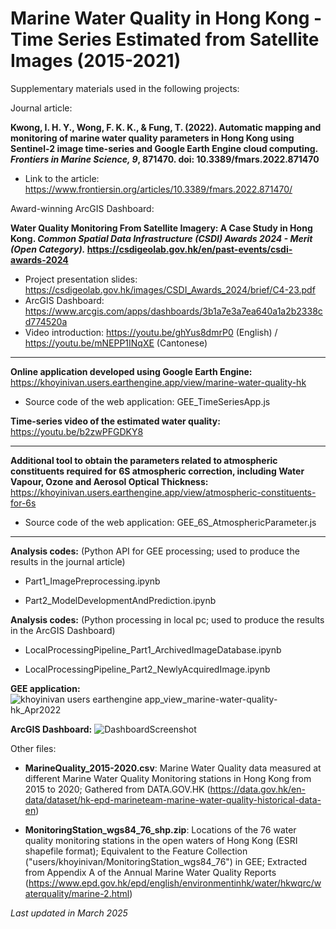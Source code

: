 # Marine Water Quality in Hong Kong - Time Series Estimated from Satellite Images (2015-2021)

Supplementary materials used in the following projects:

Journal article:

**Kwong, I. H. Y., Wong, F. K. K., & Fung, T. (2022). Automatic mapping and monitoring of marine water quality parameters in Hong Kong using Sentinel-2 image time-series and Google Earth Engine cloud computing. *Frontiers in Marine Science, 9*, 871470. doi: 10.3389/fmars.2022.871470**

- Link to the article: https://www.frontiersin.org/articles/10.3389/fmars.2022.871470/

Award-winning ArcGIS Dashboard:

**Water Quality Monitoring From Satellite Imagery: A Case Study in Hong Kong. *Common Spatial Data Infrastructure (CSDI) Awards 2024 - Merit (Open Category).* https://csdigeolab.gov.hk/en/past-events/csdi-awards-2024**

- Project presentation slides: https://csdigeolab.gov.hk/images/CSDI_Awards_2024/brief/C4-23.pdf
- ArcGIS Dashboard: https://www.arcgis.com/apps/dashboards/3b1a7e3a7ea640a1a2b2338cd774520a
- Video introduction: https://youtu.be/ghYus8dmrP0 (English) / https://youtu.be/mNEPP1INqXE (Cantonese)

---

**Online application developed using Google Earth Engine:** https://khoyinivan.users.earthengine.app/view/marine-water-quality-hk
*   Source code of the web application: GEE_TimeSeriesApp.js

**Time-series video of the estimated water quality:** https://youtu.be/b2zwPFGDKY8

---

**Additional tool to obtain the parameters related to atmospheric constituents required for 6S atmospheric correction, including Water Vapour, Ozone and Aerosol Optical Thickness:** https://khoyinivan.users.earthengine.app/view/atmospheric-constituents-for-6s
*   Source code of the web application: GEE_6S_AtmosphericParameter.js

---

**Analysis codes:** (Python API for GEE processing; used to produce the results in the journal article)

*   Part1_ImagePreprocessing.ipynb

*   Part2_ModelDevelopmentAndPrediction.ipynb

**Analysis codes:** (Python processing in local pc; used to produce the results in the ArcGIS Dashboard)

*   LocalProcessingPipeline_Part1_ArchivedImageDatabase.ipynb

*   LocalProcessingPipeline_Part2_NewlyAcquiredImage.ipynb

**GEE application:**
![khoyinivan users earthengine app_view_marine-water-quality-hk_Apr2022](https://user-images.githubusercontent.com/68047356/161700888-ca8e0ee7-b962-48e5-96da-e224ada1982a.png)

**ArcGIS Dashboard:**
![DashboardScreenshot](https://github.com/user-attachments/assets/04ee70e7-fe94-4495-9bad-4e19b949967f)

Other files:

*   **MarineQuality_2015-2020.csv**: Marine Water Quality data measured at different Marine Water Quality Monitoring stations in Hong Kong from 2015 to 2020; Gathered from DATA.GOV.HK (https://data.gov.hk/en-data/dataset/hk-epd-marineteam-marine-water-quality-historical-data-en)

*   **MonitoringStation_wgs84_76_shp.zip**: Locations of the 76 water quality monitoring stations in the open waters of Hong Kong (ESRI shapefile format); Equivalent to the Feature Collection ("users/khoyinivan/MonitoringStation_wgs84_76") in GEE; Extracted from Appendix A of the Annual Marine Water Quality Reports (https://www.epd.gov.hk/epd/english/environmentinhk/water/hkwqrc/waterquality/marine-2.html)

*Last updated in March 2025*
